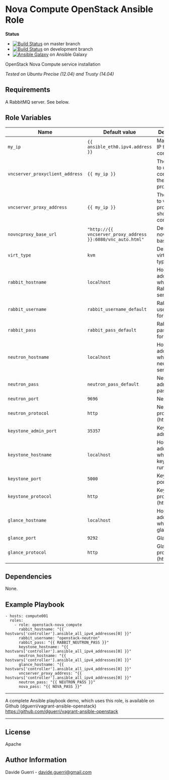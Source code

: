 Nova Compute OpenStack Ansible Role
=========

**Status**
* [![Build Status](https://travis-ci.org/openstack-ansible-galaxy/openstack-nova_compute.svg?branch=master)](https://travis-ci.org/openstack-ansible-galaxy/openstack-nova_compute) on master branch
* [![Build Status](https://travis-ci.org/openstack-ansible-galaxy/openstack-nova_compute.svg?branch=development)](https://travis-ci.org/openstack-ansible-galaxy/openstack-nova_compute) on development branch
* [![Ansible Galaxy](http://img.shields.io/badge/dguerri-openstack--nova_compute-blue.svg)](https://galaxy.ansible.com/list#/roles/1911) on Ansible Galaxy

OpenStack Nova Compute service installation

_Tested on Ubuntu Precise (12.04) and Trusty (14.04)_

Requirements
------------

A RabbitMQ server. See below.

Role Variables
--------------

| Name | Default value | Description | Note |
|---  |---  |---  |--- |
| `my_ip` | `{{ ansible_eth0.ipv4.address }}` | Management IP for nova-compute |
| `vncserver_proxyclient_address` | `{{ my_ip }}` | The address to use to connect to the vnc proxy ||
| `vncserver_proxy_address` | `{{ my_ip }}` | The address to which proxy clients should connect ||
| `novncproxy_base_url` | `"http://{{ vncserver_proxy_address }}:6080/vnc_auto.html"` | Desired novncproxy base_url ||
| `virt_type` | `kvm` | Desired virtualization type ||
| `rabbit_hostname` | `localhost` | Hostname/IP address where the RabbitMQ service runs ||
| `rabbit_username` | `rabbit_username_default` | RabbitMQ username for nova ||
| `rabbit_pass` | `rabbit_pass_default` | RabbitMQ password for nova ||
| `neutron_hostname` | `localhost` | Hostname/IP address where the neutron server runs ||
| `neutron_pass` | `neutron_pass_default` | Neutron admin password ||
| `neutron_port` | `9696` | Neutron port ||
| `neutron_protocol` | `http` | Neutron protocol (http/https) ||
| `keystone_admin_port` | `35357` | Keystone admin port ||
| `keystone_hostname` | `localhost` | Hostname/IP address where keystone runs ||
| `keystone_port` | `5000` | Keystone port ||
| `keystone_protocol` | `http` | Keystone protocol (http/https) ||
| `glance_hostname` | `localhost` | Hostname/IP address where glance runs ||
| `glance_port` | `9292` | Glance port ||
| `glance_protocol` | `http` | Glance protocol (http/https) ||


Dependencies
------------

None.

Example Playbook
----------------

    - hosts: compute001
      roles:
        - role: openstack-nova_compute
          rabbit_hostname: "{{ hostvars['controller'].ansible_all_ipv4_addresses[0] }}"
          rabbit_username: "openstack-neutron"
          rabbit_pass: "{{ RABBIT_NEUTRON_PASS }}"
          keystone_hostname: "{{ hostvars['controller'].ansible_all_ipv4_addresses[0] }}"
          neutron_hostname: "{{ hostvars['controller'].ansible_all_ipv4_addresses[0] }}"
          glance_hostname: "{{ hostvars['controller'].ansible_all_ipv4_addresses[0] }}"
          vncserver_proxy_address: "{{ hostvars['controller'].ansible_all_ipv4_addresses[0] }}"
          neutron_pass: "{{ NEUTRON_PASS }}"
          nova_pass: "{{ NOVA_PASS }}"

---

A complete Ansible playbook demo, which uses this role, is available on Github (dguerri/vagrant-ansible-openstack) <https://github.com/dguerri/vagrant-ansible-openstack>

---


License
-------

Apache

Author Information
------------------

Davide Guerri - davide.guerri@gmail.com
